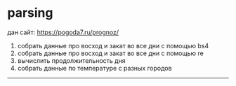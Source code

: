 # parsing  

дан сайт: https://pogoda7.ru/prognoz/  

1) собрать данные про восход и закат во все дни с помощью bs4  
2) собрать данные про восход и закат во все дни с помощью re  
3) вычислить продолжительность дня  
4) собрать данные по температуре с разных городов  

---  
